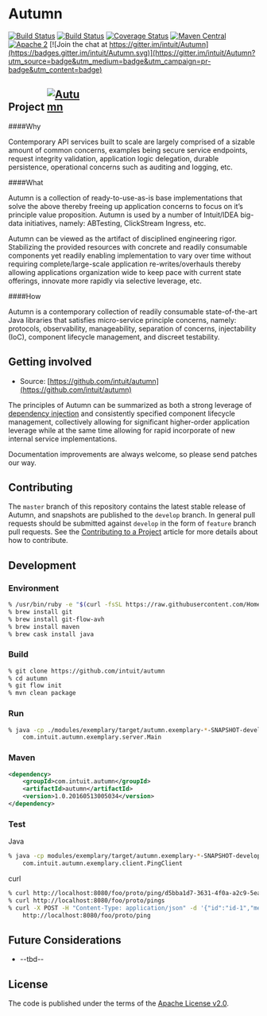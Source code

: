 # Autumn

[![Build Status](https://api.travis-ci.org/intuit/Autumn.svg?branch=master)](https://travis-ci.org/intuit/Autumn)
[![Build Status](https://api.travis-ci.org/intuit/Autumn.svg?branch=develop)](https://travis-ci.org/intuit/Autumn)
[![Coverage Status](https://coveralls.io/repos/github/intuit/Autumn/badge.svg?branch=develop)](https://coveralls.io/github/intuit/Autumn?branch=develop)
[![Maven Central](https://maven-badges.herokuapp.com/maven-central/com.intuit.autumn/autumn/badge.svg)](https://maven-badges.herokuapp.com/maven-central/com.intuit.autumn/autumn)
[![Apache 2](http://img.shields.io/badge/license-Apache%202-brightgreen.svg)](http://www.apache.org/licenses/LICENSE-2.0)
[![Join the chat at https://gitter.im/intuit/Autumn](https://badges.gitter.im/intuit/Autumn.svg)](https://gitter.im/intuit/Autumn?utm_source=badge&utm_medium=badge&utm_campaign=pr-badge&utm_content=badge)

## Project <a href="https://github.com/intuit/Autumn/blob/develop/misc/autumn_sm.png" target="_blank"><img src="https://github.com/intuit/Autumn/blob/develop/misc/autumn_sm.png" alt="Autumn" style="max-width:15%;"></a>

####Why

  Contemporary API services built to scale are largely comprised of a sizable amount of common concerns, examples being secure service endpoints, request integrity validation, application logic delegation, durable persistence, operational concerns such as auditing and logging, etc.

####What

  Autumn is a collection of ready-to-use-as-is base implementations that solve the above thereby freeing up application concerns to focus on it’s principle value proposition. Autumn is used by a number of Intuit/IDEA big-data initiatives, namely: ABTesting, ClickStream Ingress, etc.

  Autumn can be viewed as the artifact of disciplined engineering rigor. Stabilizing the provided resources with concrete and readily consumable components yet readily enabling implementation to vary over time without requiring complete/large-scale application re-writes/overhauls thereby allowing applications organization wide to keep pace with current state offerings, innovate more rapidly via selective leverage, etc.

####How

  Autumn is a contemporary collection of readily consumable state-of-the-art Java libraries that satisfies micro-service principle concerns, namely: protocols, observability, manageability, separation of concerns, injectability (IoC), component lifecycle management, and discreet testability.

## Getting involved

* Source: [https://github.com/intuit/autumn](https://github.com/intuit/autumn)

The principles of Autumn can be summarized as both a strong leverage of
[dependency injection](https://en.wikipedia.org/wiki/Dependency_injection) and consistently specified component
lifecycle management, collectively allowing for significant higher-order application leverage while at the same
time allowing for rapid incorporate of new internal service implementations.

Documentation improvements are always welcome, so please send patches our way.

## Contributing

The `master` branch of this repository contains the latest stable release of Autumn, and snapshots are published to
the `develop` branch. In general pull requests should be submitted against `develop` in the form of `feature` branch
pull requests. See the [Contributing to a Project](https://guides.github.com/activities/contributing-to-open-source/)
article for more details about how to contribute.

## Development

### Environment

```bash
% /usr/bin/ruby -e "$(curl -fsSL https://raw.githubusercontent.com/Homebrew/install/master/install)"
% brew install git
% brew install git-flow-avh
% brew install maven
% brew cask install java
```

### Build

```bash
% git clone https://github.com/intuit/autumn
% cd autumn
% git flow init
% mvn clean package
```

### Run

```bash
% java -cp ./modules/exemplary/target/autumn.exemplary-*-SNAPSHOT-development-all.jar \
    com.intuit.autumn.exemplary.server.Main
```

### Maven

```xml
<dependency>
    <groupId>com.intuit.autumn</groupId>
    <artifactId>autumn</artifactId>
    <version>1.0.20160513005034</version>
</dependency>
```

### Test

Java

```bash
% java -cp modules/exemplary/target/autumn.exemplary-*-SNAPSHOT-development-all.jar \
    com.intuit.autumn.exemplary.client.PingClient
```

curl

```bash
% curl http://localhost:8080/foo/proto/ping/d5bba1d7-3631-4f0a-a2c9-5ea53fb3d157
% curl http://localhost:8080/foo/proto/pings
% curl -X POST -H "Content-Type: application/json" -d '{"id":"id-1","message":"message-1"}' \
    http://localhost:8080/foo/proto/ping
```

## Future Considerations

*  --tbd--

## License

The code is published under the terms of the [Apache License v2.0](http://www.apache.org/licenses/LICENSE-2.0).
